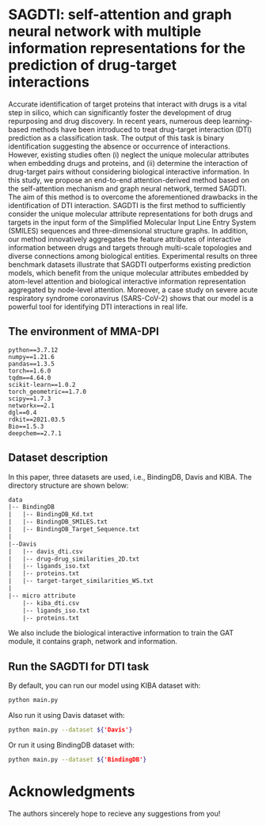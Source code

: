 # SAGDTI: self-attention and graph neural network with multiple information representations for the prediction of drug-target interactions
Accurate identification of target proteins that interact with drugs is a vital step in silico, which can significantly foster the development of drug repurposing and drug discovery. In recent years, numerous deep learning-based methods have been introduced to treat drug-target interaction (DTI) prediction as a classification task. The output of this task is binary identification suggesting the absence or occurrence of interactions. However, existing studies often (i) neglect the unique molecular attributes when embedding drugs and proteins, and (ii) determine the interaction of drug-target pairs without considering biological interactive information. In this study, we propose an end-to-end attention-derived method based on the self-attention mechanism and graph neural network, termed SAGDTI. The aim of this method is to overcome the aforementioned drawbacks in the identification of DTI interaction. SAGDTI is the first method to sufficiently consider the unique molecular attribute representations for both drugs and targets in the input form of the Simplified Molecular Input Line Entry System (SMILES) sequences and three-dimensional structure graphs. In addition, our method innovatively aggregates the feature attributes of interactive information between drugs and targets through multi-scale topologies and diverse connections among biological entities. Experimental results on three benchmark datasets illustrate that SAGDTI outperforms existing prediction models, which benefit from the unique molecular attributes embedded by atom-level attention and biological interactive information representation aggregated by node-level attention. Moreover, a case study on severe acute respiratory syndrome coronavirus (SARS-CoV-2) shows that our model is a powerful tool for identifying DTI interactions in real life.

## The environment of MMA-DPI
```
python==3.7.12
numpy==1.21.6
pandas==1.3.5
torch==1.6.0
tqdm==4.64.0
scikit-learn==1.0.2
torch_geometric==1.7.0
scipy==1.7.3
networkx==2.1
dgl==0.4
rdkit==2021.03.5
Bio==1.5.3
deepchem==2.7.1
```

## Dataset description
In this paper, three datasets are used, i.e., BindingDB, Davis and KIBA. The directory structure are shown below:

```txt
data
|-- BindingDB
|   |-- BindingDB_Kd.txt
|   |-- BindingDB_SMILES.txt
|   |-- BindingDB_Target_Sequence.txt
|
|--Davis
|   |-- davis_dti.csv
|   |-- drug-drug_similarities_2D.txt
|   |-- ligands_iso.txt
|   |-- proteins.txt
|   |-- target-target_similarities_WS.txt
|
|-- micro attribute
    |-- kiba_dti.csv  
    |-- ligands_iso.txt
    |-- proteins.txt
```

We also include the biological interactive information to train the GAT module, it contains graph, network and information.

## Run the SAGDTI for DTI task
By default, you can run our model using KIBA dataset with:
```sh
python main.py
```

Also run it using Davis dataset with:
```sh
python main.py --dataset ${'Davis'}
```

Or run it using BindingDB dataset with:
```sh
python main.py --dataset ${'BindingDB'}
```


# Acknowledgments
The authors sincerely hope to recieve any suggestions from you!


